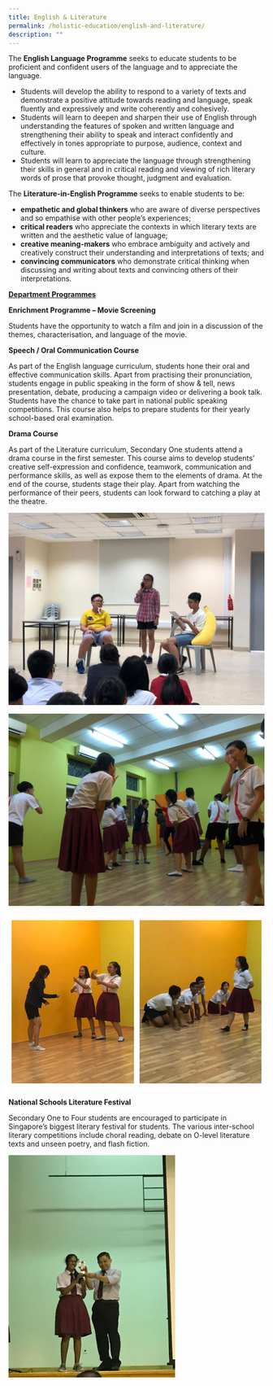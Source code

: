 ```yaml
---
title: English & Literature
permalink: /holistic-education/english-and-literature/
description: ""
---
```

The **English Language Programme** seeks to educate students to be proficient and confident users of the language and to appreciate the language.  
  

*   Students will develop the ability to respond to a variety of texts and demonstrate a positive attitude towards reading and language, speak fluently and expressively and write coherently and cohesively.
*   Students will learn to deepen and sharpen their use of English through understanding the features of spoken and written language and strengthening their ability to speak and interact confidently and effectively in tones appropriate to purpose, audience, context and culture.
*   Students will learn to appreciate the language through strengthening their skills in general and in critical reading and viewing of rich literary words of prose that provoke thought, judgment and evaluation.

  
The **Literature-in-English Programme** seeks to enable students to be:  
  

*   **empathetic and global thinkers** who are aware of diverse perspectives and so empathise with other people’s experiences;
*   **critical readers** who appreciate the contexts in which literary texts are written and the aesthetic value of language;
*   **creative meaning-makers** who embrace ambiguity and actively and creatively construct their understanding and interpretations of texts; and
*   **convincing communicators** who demonstrate critical thinking when discussing and writing about texts and convincing others of their interpretations.


<strong><u>Department Programmes</u></strong>

**Enrichment Programme – Movie Screening**

Students have the opportunity to watch a film and join in a discussion of the themes, characterisation, and language of the movie.  
  
**Speech / Oral Communication Course**

As part of the English language curriculum, students hone their oral and effective communication skills. Apart from practising their pronunciation, students engage in public speaking in the form of show & tell, news presentation, debate, producing a campaign video or delivering a book talk. Students have the chance to take part in national public speaking competitions. This course also helps to prepare students for their yearly school-based oral examination.  
  
**Drama Course**

As part of the Literature curriculum, Secondary One students attend a drama course in the first semester. This course aims to develop students’ creative self-expression and confidence, teamwork, communication and performance skills, as well as expose them to the elements of drama. At the end of the course, students stage their play. Apart from watching the performance of their peers, students can look forward to catching a play at the theatre.


![](/images/english%201.jpeg)

![](/images/english%202.jpeg)

<table style="border-collapse:collapse;border-spacing:0" class="tg"><thead><tr><td style="background-color:#FFF;border-color:white;border-style:solid;border-width:1px;font-family:Arial, sans-serif;font-size:14px;overflow:hidden;padding:10px 5px;text-align:left;vertical-align:top;word-break:normal"><img src="/images/english%203.jpeg" 
     style="width:100%"></td><td style="background-color:#FFF;border-color:white;border-style:solid;border-width:1px;font-family:Arial, sans-serif;font-size:14px;overflow:hidden;padding:10px 5px;text-align:left;vertical-align:top;word-break:normal"><img src="/images/english%2044.jpeg" 
     style="width:100%"></td></tr></thead></table>
		 
		 


**National Schools Literature Festival**

Secondary One to Four students are encouraged to participate in Singapore’s biggest literary festival for students. The various inter-school literary competitions include choral reading, debate on O-level literature texts and unseen poetry, and flash fiction.  
  
<img src="/images/english%205.jpeg" 
     style="width:65%">